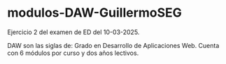 # modulos-DAW-GuillermoSEG
 Ejercicio 2 del examen de ED del 10-03-2025.

 DAW son las siglas de: Grado en Desarrollo de Aplicaciones Web.
 Cuenta con 6 módulos por curso y dos años lectivos.
